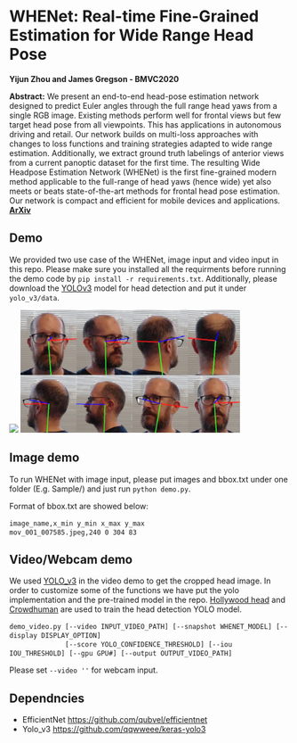 WHENet: Real-time Fine-Grained Estimation for Wide Range Head Pose
===
**Yijun Zhou and James Gregson - BMVC2020**


**Abstract:** We present an end-to-end head-pose estimation network designed to predict Euler
angles through the full range head yaws from a single RGB image. Existing methods
perform well for frontal views but few target head pose from all viewpoints. This has
applications in autonomous driving and retail. Our network builds on multi-loss approaches
with changes to loss functions and training strategies adapted to wide range
estimation. Additionally, we extract ground truth labelings of anterior views from a
current panoptic dataset for the first time. The resulting Wide Headpose Estimation Network
(WHENet) is the first fine-grained modern method applicable to the full-range of
head yaws (hence wide) yet also meets or beats state-of-the-art methods for frontal head
pose estimation. Our network is compact and efficient for mobile devices and applications. [**ArXiv**](https://arxiv.org/abs/2005.10353)

## Demo
We provided two use case of the WHENet, image input and video input in this repo. Please make sure you installed all the requirments before running the demo code by `pip install -r requirements.txt`. Additionally, please download the [YOLOv3](https://drive.google.com/file/d/1wGrwu_5etcpuu_sLIXl9Nu0dwNc8YXIH/view?usp=sharing) model for head detection and put it under `yolo_v3/data`.

<img src=readme_imgs/video.gif height="220"/> <img src=readme_imgs/turn.JPG height="220"/> 

## Image demo
To run WHENet with image input, please put images and bbox.txt under one folder (E.g. Sample/) and just run `python demo.py`.

Format of bbox.txt are showed below:
```
image_name,x_min y_min x_max y_max
mov_001_007585.jpeg,240 0 304 83
```

## Video/Webcam demo
We used [YOLO_v3](https://github.com/qqwweee/keras-yolo3) in the video demo to get the cropped head image. 
In order to customize some of the functions we have put the yolo implementation and the pre-trained model in the repo.
[Hollywood head](https://www.di.ens.fr/willow/research/headdetection/) and [Crowdhuman](https://www.crowdhuman.org/) are used to train the head detection YOLO model. 
````
demo_video.py [--video INPUT_VIDEO_PATH] [--snapshot WHENET_MODEL] [--display DISPLAY_OPTION] 
              [--score YOLO_CONFIDENCE_THRESHOLD] [--iou IOU_THRESHOLD] [--gpu GPU#] [--output OUTPUT_VIDEO_PATH]
````
Please set `--video ''` for webcam input. 

## Dependncies
* EfficientNet https://github.com/qubvel/efficientnet
* Yolo_v3 https://github.com/qqwweee/keras-yolo3
